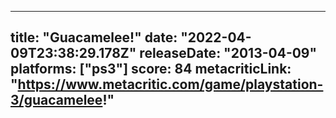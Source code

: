
---
title: "Guacamelee!"
date: "2022-04-09T23:38:29.178Z"
releaseDate: "2013-04-09"
platforms: ["ps3"]
score: 84
metacriticLink: "https://www.metacritic.com/game/playstation-3/guacamelee!"
---

